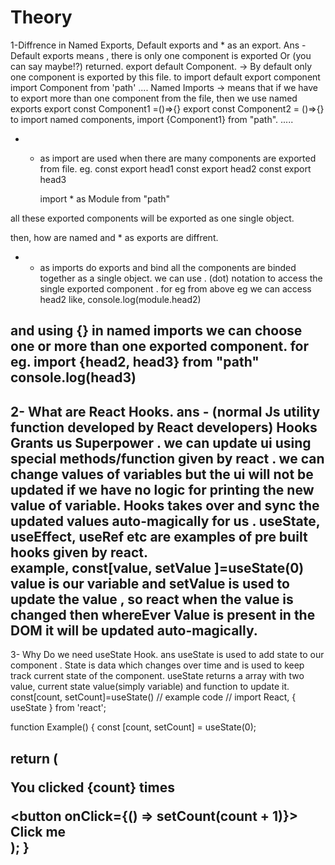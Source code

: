 # Theory 
1-Diffrence in Named Exports, Default exports and * as an export.
Ans - Default exports means , there is only one component is exported Or (you can say maybe!?) returned.
export default Component. -> By default only one component is exported by this file.
to import default export component
import Component from 'path'
....
Named Imports -> means that if we have to export more than one component from the file, then we use named exports 
export const Component1 =()=>{}
export const Component2 = ()=>{}
to import named components,
import {Component1} from "path".
.....
- * as import are used when there are many components are exported from file.
eg. const export head1
    const export head2
    const export head3

    import * as Module from "path"

all these exported components will be exported as one single object.

then, how are named and * as exports are diffrent.
- * as imports do exports and bind all the components are binded together as a single object.
we can use . (dot) notation to access the single exported component .
for eg from above eg we can access head2 like, console.log(module.head2)

and using {} in named imports we can choose one or more than one exported component. 
for eg. import {head2, head3} from "path"
console.log(head3)
---------------------------------------------------------------

2- What are React Hooks.
ans - (normal Js utility function developed by React developers)
Hooks Grants us Superpower . we can update ui using special methods/function given by react . we can change values of variables but the ui will not be updated if we have no logic for printing the new value of variable. Hooks takes over and sync the updated values auto-magically for us .
useState, useEffect, useRef etc are examples of pre built hooks given by react.  
example, const[value, setValue ]=useState(0)
value is our variable and setValue is used to update the value , so react when the value is changed then whereEver Value is present in the DOM it will be updated auto-magically.
-----------------------------------------------------------------------

3- Why Do we need useState Hook.
ans useState is used to add state to our component . State is data which changes over time and is used to keep track current state of the component. useState returns a array with two value, current state value(simply variable) and function to update it.
const[count, setCount]=useState()
// example code //
import React, { useState } from 'react';

function Example() {
  const [count, setCount] = useState(0);

  return (
    <div>
      <p>You clicked {count} times</p>
      <button onClick={() => setCount(count + 1)}>
        Click me
      </button>
    </div>
  );
}
------------------------------------------------------------------------------------

